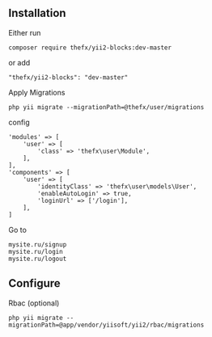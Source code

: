 
Installation
------------

Either run

```
composer require thefx/yii2-blocks:dev-master
```

or add

```
"thefx/yii2-blocks": "dev-master"
```

Apply Migrations

```
php yii migrate --migrationPath=@thefx/user/migrations
```

config

```
'modules' => [
    'user' => [
        'class' => 'thefx\user\Module',
    ],
],
'components' => [
    'user' => [
        'identityClass' => 'thefx\user\models\User',
        'enableAutoLogin' => true,
        'loginUrl' => ['/login'],
    ],
]
```

Go to

```
mysite.ru/signup
mysite.ru/login
mysite.ru/logout
```

Configure
---


Rbac (optional)

```
php yii migrate --migrationPath=@app/vendor/yiisoft/yii2/rbac/migrations
```
